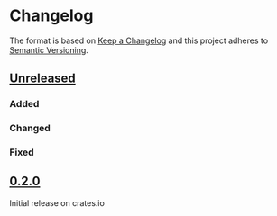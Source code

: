 # Changelog

The format is based on [Keep a Changelog](https://keepachangelog.com/en/1.0.0/)
and this project adheres to [Semantic Versioning](https://semver.org/spec/v2.0.0.html).

## [Unreleased]

### Added

### Changed

### Fixed


## [0.2.0]

Initial release on crates.io

[Unreleased]: https://github.com/probe-rs/probe-rs/compare/v0.2.0...master
[0.2.0]: https://github.com/probe-rs/probe-rs/releases/tag/v0.2.0
